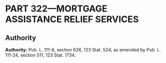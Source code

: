 # PART 322—MORTGAGE ASSISTANCE RELIEF SERVICES


## Authority

**Authority:** Pub. L. 111-8, section 626, 123 Stat. 524, as amended by Pub. L. 111-24, section 511, 123 Stat. 1734.



